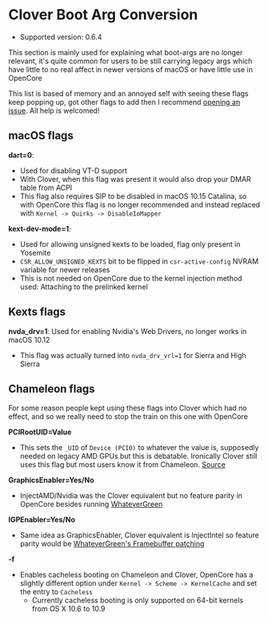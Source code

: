 # Clover Boot Arg Conversion

* Supported version: 0.6.4

This section is mainly used for explaining what boot-args are no longer relevant, it's quite common for users to be still carrying legacy args which have little to no real affect in newer versions of macOS or have little use in OpenCore

This list is based of memory and an annoyed self with seeing these flags keep popping up, got other flags to add then I recommend [opening an issue](https://github.com/khronokernel/OpenCore-Vanilla-Desktop-Guide/issues). All help is welcomed!

## macOS flags

**dart=0**:

* Used for disabling VT-D support
* With Clover, when this flag was present it would also drop your DMAR table from ACPI
* This flag also requires SIP to be disabled in macOS 10.15 Catalina, so with OpenCore this flag is no longer recommended and instead replaced with `Kernel -> Quirks -> DisableIoMapper`

**kext-dev-mode=1**:

* Used for allowing unsigned kexts to be loaded, flag only present in Yosemite
* `CSR_ALLOW_UNSIGNED_KEXTS` bit to be flipped in `csr-active-config` NVRAM variable for newer releases
* This is not needed on OpenCore due to the kernel injection method used: Attaching to the prelinked kernel

## Kexts flags

**nvda_drv=1**: Used for enabling Nvidia's Web Drivers, no longer works in macOS 10.12

* This flag was actually turned into `nvda_drv_vrl=1` for Sierra and High Sierra

## Chameleon flags

For some reason people kept using these flags into Clover which had no effect, and so we really need to stop the train on this one with OpenCore

**PCIRootUID=Value**

* This sets the `_UID` of `Device (PCI0)` to whatever the value is, supposedly needed on legacy AMD GPUs but this is debatable. Ironically Clover still uses this flag but most users know it from Chameleon. [Source](https://github.com/CloverHackyColor/CloverBootloader/blob/81f2b91b1552a4387abaa2c48a210c63d5b6233c/rEFIt_UEFI/Platform/FixBiosDsdt.cpp#L1630-L1674)

**GraphicsEnabler=Yes/No**

* InjectAMD/Nvidia was the Clover equivalent but no feature parity in OpenCore besides running [WhateverGreen](https://github.com/acidanthera/WhateverGreen)

**IGPEnabler=Yes/No**

* Same idea as GraphicsEnabler, Clover equivalent is InjectIntel so feature parity would be [WhateverGreen's Framebuffer patching](https://github.com/acidanthera/WhateverGreen/blob/master/Manual/FAQ.IntelHD.en.md)

**-f**

* Enables cacheless booting on Chameleon and Clover, OpenCore has a slightly different option under `Kernel -> Scheme -> KernelCache` and set the entry to `Cacheless`
  * Currently cacheless booting is only supported on 64-bit kernels from OS X 10.6 to 10.9

